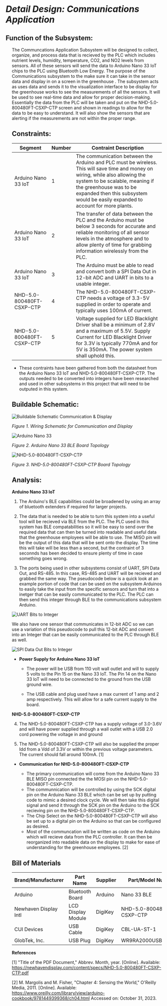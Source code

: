 # *Detail Design: Communications Application*

## **Function of the Subsystem:**

<div style="margin-left: 20px">The Communcations Application Subsystem will be designed to collect, organize, and process data that is recieved by the PLC which includes nutrient levels, humidity, temperature, CO2, and NO2 levels from sensors. All of these sensors will send the data to Arduino Nano 33 IoT chips to the PLC using Bluetooth Low Energy. The purpose of the Communications subsystem to the make sure it can take in the sensor data and display in on a screen in the greenhouse . The subsystem acts as uses data and sends it to the visualization interface to be display for the greenhouse works to see the measurements of all the sensors. It will be used to see real-time data and allow for proper decision-making. Essentially the data from the PLC will be taken and put on the NHD-5.0-800480FT-CSXP-CTP screen and shown in readings to allow for the data to be easy to understand. It will also show the sensors that are alerting if the measurements are not within the proper range.

## **Constraints:**

|Segment|Number|Contraint Description|
|--------|-|-------------------------------------------------|
|Arduino Nano 33 IoT|1|The communication between the Arduino and PLC must be wireless. This will save time and money on wiring, while also allowing the system to be scalable, meaning if the greenhouse was to be expanded then this subsystem would be easily expanded to account for more plants.|
|Arduino Nano 33 IoT|2|The transfer of data between the PLC and the Arduino must be below 3 seconds for accurate and reliable monitoring of all sensor levels in the atmosphere and to allow plenty of time for grabbing information wirelessly from the PLC.|
|Arduino Nano 33 IoT|3|The Arduino must be able to read and convert both a SPI Data Out in 12-bit ADC and UART in bits to a usable integer.|
|NHD-5.0-800480FT-CSXP-CTP|4|The NHD-5.0-800480FT-CSXP-CTP needs a voltage of 3.3-5V supplied in order to operate and typically uses 100mA of current.|
|NHD-5.0-800480FT-CSXP-CTP|5|Voltage supplied for LED Blacklight Driver shall be a minimum of 2.8V and a maximum of 5.5V. Supply Current for LED Blacklight Driver for 3.3V is typically 770mA and for 5V is 350mA. The power system shall uphold this.|

- These contraints have been gathered from both the datasheet from the Arduino Nano 33 IoT and NHD-5.0-800480FT-CSXP-CTP. The outputs needed to be converted into integers have been researched and used in other subsystems in this project that will need to be outputed in this system.

## **Buildable Schematic:**

![Buildable Schematic Communication & Display](https://github.com/RealityHertz/Greenhouse-Project/blob/Team2-Signoff-Communication%26Display/Documentation/Images/CADCommunicationsSubsystem.jpg)

*Figure 1. Wiring Schematic for Communication and Display*

![Arduino Nano 33](https://github.com/RealityHertz/Greenhouse-Project/blob/main/Documentation/Images/ArduinoNano33.png)

*Figure 2. Arduino Nano 33 BLE Board Topology*

![NHD-5.0-800480FT-CSXP-CTP](https://github.com/RealityHertz/Greenhouse-Project/blob/main/Documentation/Images/Display%20Chip%20Schematic%20.png)

*Figure 3. NHD-5.0-800480FT-CSXP-CTP Board Topology*

## **Analysis:**

**Arduino Nano 33 IoT**
  1. The Arduino's BLE capabilities could be broadened by using an array of bluetooth extenders if required for larger projects. 

  2. The data that is needed to be able to turn this system into a useful tool will be recieved via BLE from the PLC. The PLC used in this system has BLE compatabilities so it will be easy to send over the required data that can then be turned into readable and useful data that the greenhouse employees will be able to use. The MISO pin will be the output of this data that will be sent onto the display. The time this will take will be less than a second, but the contraint of 3 seconnds has been decided to ensure plenty of time in case something goes wrong.

  3. The ports being used in other subsystems consist of UART, SPI Data Out, and RS-485. In this case, RS-485 and UART will be recieved and grabbed the same way. The pseudocode below is a quick look at an example portion of code that can be used on the subsystem Arduinos to easily take the input from the specific sensors and turn that into a inetger that can be easily communicated to the PLC. The PLC can then send this integer through BLE to the communications subsystem Arduino.

![UART Bits to Integer](https://github.com/RealityHertz/Greenhouse-Project/blob/main/Documentation/Images/Tx%20to%20Int%20Code.png)

We also have one sensor that communicates in 12-bit ADC so we can use a variation of this pseudocode to pull this 12-bit ADC and convert into an Integer that can be easily communicated to the PLC through BLE as well.

![SPI Data Out Bits to Integer](https://github.com/RealityHertz/Greenhouse-Project/blob/main/Documentation/Images/SPIDataOutToINT.png)

  - **Power Supply for Arduino Nano 33 IoT**
    - The power will be USB from 110 volt wall outlet and will to supply 5 volts to the Pin 15 on the Nano 33 IoT. The Pin 14 on the Nano 33 IoT will need to be connected to the ground from the USB ground wire.

    - The USB cable and plug used have a max current of 1 amp and 2 amp respectively. This will allow for a safe current supply to the board.

**NHD-5.0-800480FT-CSXP-CTP**

  4. The NHD-5.0-800480FT-CSXP-CTP has a supply voltage of 3.0-3.6V and
  will have power supplied through a wall outlet with a USB 2.0 cord 
  powering the voltage in and ground
  
  5. The NHD-5.0-800480FT-CSXP-CTP will also be supplied the proper Idd from a Vdd of 3.3V or within the previous voltage parameters. The current should fall around 100mA. [1]

- **Communication for NHD-5.0-800480FT-CSXP-CTP**

  - The primary communication will come from the Arduino Nano 33 BLE 
  MISO pin connected the the MOSI pin on the NHD-5.0-800480FT-CSXP-CTP.
  - The communnication will be controlled by using the SCK digital pin 
  on the Arduino Nano 33 BLE which can be set up by putting code to 
  mimic a desired clock cycle. We will then take this digital signal 
  and send it through the SCK pin on the Arduino to the SCK recieving 
  pin on the NHD-5.0-800480FT-CSXP-CTP.
  - The Chip Select on the NHD-5.0-800480FT-CSXP-CTP will also be set 
  up to a digital pin on the Arduino so that can be configured as 
  desired.
  - Most of the communcation will be written as code on the Arduino which will recieve data from the PLC controller. It can then be reorganized into readable data on the display to make for ease of understanding for the greenhouse employees. [2]

## **Bill of Materials**
|Brand/Manufacturer|Part Name|Supplier|Part/Model Number|Quantity|Individual Price|Total|
|----|-----------|-----------|------------|--------|----------------|-----|
|Arduino|Bluetooth Board|Arduino|Nano 33 BLE|1|$26.30|$26.30|
|Newhaven Display Intl|LCD Display Module|DigiKey|NHD-5.0-800480FT-CSXP-CTP|1|$141.63|$141.63|
|CUI Devices|USB Cable|DigiKey|CBL-UA-ST-1|2|$3.12|6.24|
|GlobTek, Inc.|USB Plug|DigiKey|WR9RA2000USBMF(R6B)|1|$9.89|$9.89|




**References**

[1] "Title of the PDF Document," Abbrev. Month, year. [Online]. Available: 
<https://newhavendisplay.com/content/specs/NHD-5.0-800480FT-CSXP-CTP.pdf>

[2] M. Margolis and M. Fisher, "Chapter 4: Sensing the World," O'Reilly Media, 2011. [Online]. Available: 
<https://www.oreilly.com/library/view/arduino-cookbook/9781449399368/ch04.html> 
Accessed on: October 31, 2023.
